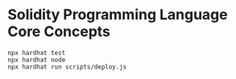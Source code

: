 # Solidity Programming Language Core Concepts

```shell
npx hardhat test
npx hardhat node
npx hardhat run scripts/deploy.js
```
